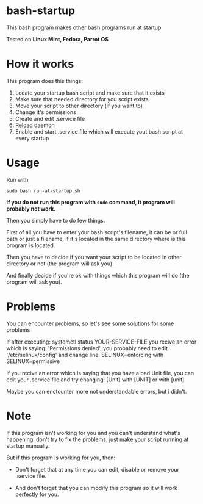 # bash-startup
This bash program makes other bash programs run at startup

Tested on **Linux Mint, Fedora, Parrot OS**
# How it works
This program does this things:

1. Locate your startup bash script and make sure that it exists
2. Make sure that needed directory for you script exists
3. Move your script to other directory (if you want to)
4. Change it's permissions
5. Create and edit .service file
6. Reload daemon
7. Enable and start .service file which will execute yout bash script at every startup

# Usage
Run with
```
sudo bash run-at-startup.sh
```

**If you do not run this program with `sudo` command, it program will probably not work.**

Then you simply have to do few things.

First of all you  have to enter your bash script's filename, it can be or full path or just a filename, if it's located in the same directory where is this program is located.

Then you have to decide if you want your script to be located in other directory or not (the program will ask you).

And finally decide if you're ok with things which this program will do (the program will ask you).

# Problems
You can encounter problems, so let's see some solutions for some problems

If after executing: systemctl status YOUR-SERVICE-FILE 
you recive an error which is saying: 'Permissions denied', you probably need to edit '/etc/selinux/config' and change line:
SELINUX=enforcing with SELINUX=permissive

If you recive an error which is saying that you have a bad Unit file, you can edit your .service file and try changing:
[Unit] with [UNIT] or with [unit]

Maybe you can enctounter more not understandable errors, but i didn't.

# Note
If this program isn't working for you and you can't understand what's happening, don't try to fix the problems, just make your script running at startup manually.

But if this program is working for you, then:
- Don't forget that at any time you can edit, disable or remove your .service file.

- And don't forget that you can modify this program so it will work perfectly for you.
